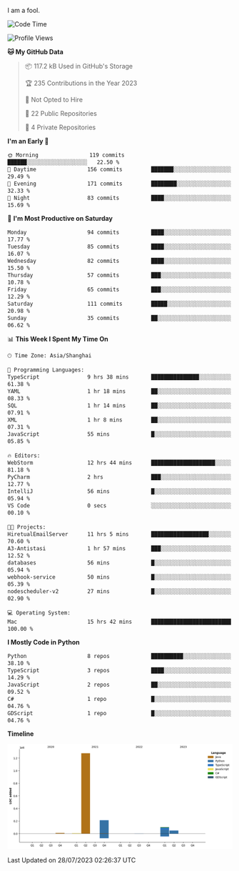 I am a fool.

<!--START_SECTION:waka-->
![Code Time](http://img.shields.io/badge/Code%20Time-571%20hrs%2023%20mins-blue)

![Profile Views](http://img.shields.io/badge/Profile%20Views-1-blue)

**🐱 My GitHub Data** 

> 📦 117.2 kB Used in GitHub's Storage 
 > 
> 🏆 235 Contributions in the Year 2023
 > 
> 🚫 Not Opted to Hire
 > 
> 📜 22 Public Repositories 
 > 
> 🔑 4 Private Repositories 
 > 
**I'm an Early 🐤** 

```text
🌞 Morning                119 commits         ██████░░░░░░░░░░░░░░░░░░░   22.50 % 
🌆 Daytime                156 commits         ███████░░░░░░░░░░░░░░░░░░   29.49 % 
🌃 Evening                171 commits         ████████░░░░░░░░░░░░░░░░░   32.33 % 
🌙 Night                  83 commits          ████░░░░░░░░░░░░░░░░░░░░░   15.69 % 
```
📅 **I'm Most Productive on Saturday** 

```text
Monday                   94 commits          ████░░░░░░░░░░░░░░░░░░░░░   17.77 % 
Tuesday                  85 commits          ████░░░░░░░░░░░░░░░░░░░░░   16.07 % 
Wednesday                82 commits          ████░░░░░░░░░░░░░░░░░░░░░   15.50 % 
Thursday                 57 commits          ███░░░░░░░░░░░░░░░░░░░░░░   10.78 % 
Friday                   65 commits          ███░░░░░░░░░░░░░░░░░░░░░░   12.29 % 
Saturday                 111 commits         █████░░░░░░░░░░░░░░░░░░░░   20.98 % 
Sunday                   35 commits          ██░░░░░░░░░░░░░░░░░░░░░░░   06.62 % 
```


📊 **This Week I Spent My Time On** 

```text
🕑︎ Time Zone: Asia/Shanghai

💬 Programming Languages: 
TypeScript               9 hrs 38 mins       ███████████████░░░░░░░░░░   61.38 % 
YAML                     1 hr 18 mins        ██░░░░░░░░░░░░░░░░░░░░░░░   08.33 % 
SQL                      1 hr 14 mins        ██░░░░░░░░░░░░░░░░░░░░░░░   07.91 % 
XML                      1 hr 8 mins         ██░░░░░░░░░░░░░░░░░░░░░░░   07.31 % 
JavaScript               55 mins             █░░░░░░░░░░░░░░░░░░░░░░░░   05.85 % 

🔥 Editors: 
WebStorm                 12 hrs 44 mins      ████████████████████░░░░░   81.18 % 
PyCharm                  2 hrs               ███░░░░░░░░░░░░░░░░░░░░░░   12.77 % 
IntelliJ                 56 mins             █░░░░░░░░░░░░░░░░░░░░░░░░   05.94 % 
VS Code                  0 secs              ░░░░░░░░░░░░░░░░░░░░░░░░░   00.10 % 

🐱‍💻 Projects: 
HiretualEmailServer      11 hrs 5 mins       ██████████████████░░░░░░░   70.60 % 
A3-Antistasi             1 hr 57 mins        ███░░░░░░░░░░░░░░░░░░░░░░   12.52 % 
databases                56 mins             █░░░░░░░░░░░░░░░░░░░░░░░░   05.94 % 
webhook-service          50 mins             █░░░░░░░░░░░░░░░░░░░░░░░░   05.39 % 
nodescheduler-v2         27 mins             █░░░░░░░░░░░░░░░░░░░░░░░░   02.90 % 

💻 Operating System: 
Mac                      15 hrs 42 mins      █████████████████████████   100.00 % 
```

**I Mostly Code in Python** 

```text
Python                   8 repos             ██████████░░░░░░░░░░░░░░░   38.10 % 
TypeScript               3 repos             ████░░░░░░░░░░░░░░░░░░░░░   14.29 % 
JavaScript               2 repos             ██░░░░░░░░░░░░░░░░░░░░░░░   09.52 % 
C#                       1 repo              █░░░░░░░░░░░░░░░░░░░░░░░░   04.76 % 
GDScript                 1 repo              █░░░░░░░░░░░░░░░░░░░░░░░░   04.76 % 
```



**Timeline**

![Lines of Code chart](https://raw.githubusercontent.com/VeejaLiu/VeejaLiu/master/assets/bar_graph.png)


 Last Updated on 28/07/2023 02:26:37 UTC
<!--END_SECTION:waka-->

